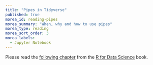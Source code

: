 ```yaml
---
title: "Pipes in Tidyverse"
published: true
morea_id: reading-pipes
morea_summary: "When, why and how to use pipes"
morea_type: reading
morea_sort_order: 3
morea_labels:
  - Jupyter Notebook
---
```


Please read the [following chapter](https://r4ds.had.co.nz/pipes.html) from the [R for Data Science](https://r4ds.had.co.nz) book.
